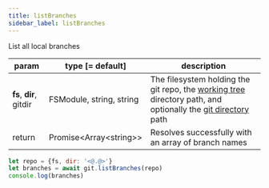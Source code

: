 ```yaml
---
title: listBranches
sidebar_label: listBranches
---
```


List all local branches

| param                   | type [= default]           | description                                                                                                                                         |
| ----------------------- | -------------------------- | --------------------------------------------------------------------------------------------------------------------------------------------------- |
| **fs**, **dir**, gitdir | FSModule, string, string   | The filesystem holding the git repo, the [working tree](dir-vs-gitdir.md) directory path, and optionally the [git directory](dir-vs-gitdir.md) path |
| return                  | Promise\<Array\<string\>\> | Resolves successfully with an array of branch names                                                                                                 |

```js
let repo = {fs, dir: '<@.@>'}
let branches = await git.listBranches(repo)
console.log(branches)
```